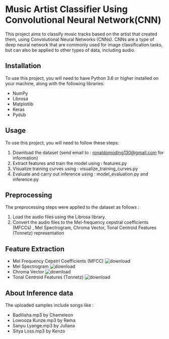 # Music Artist Classifier Using Convolutional Neural Network(CNN)
This project aims to classify music tracks based on the artist that created them, using Convolutional Neural Networks (CNNs).
CNNs are a type of deep neural network that are commonly used for image classification tasks, but can also be applied to other types of data, including audio.
## Installation
To use this project, you will need to have Python 3.6 or higher installed on your machine, along with the following libraries:
* NumPy
* Librosa
* Matplotlib
* Keras
* Pydub
## Usage
To use this project, you will need to follow these steps:
1. Download the dataset (send email to : ronaldomoding130@gmail.com for information)
2. Extract features and train the model using : features.py
3. Visualize training curves using : visualize_training_curves.py
4. Evaluate and carry out inference using : model_evaluation.py and inference.py
## Preprocessing
The preprocessing steps were applied to the dataset as follows :
1. Load the audio files using the Librosa library.
2. Convert the audio files to the Mel-frequency cepstral coefficients (MFCCs) , Mel Spectrogram, Chroma Vector, Tonal Centroid Features (Tonnetz) representation
## Feature Extraction
* Mel Frequency Cepstrl Coefficients (MFCC)
![download](https://user-images.githubusercontent.com/97228745/236163103-6dc2deeb-5d46-4bae-aad1-57441b6d69e4.png)
* Mel Spectrogram
![download](https://user-images.githubusercontent.com/97228745/236163337-44bfdcad-f5b6-403a-be45-ee9500af06d8.png)
* Chroma Vector
![download](https://user-images.githubusercontent.com/97228745/236163656-4d7d2328-18cd-4063-8bf1-df016716a680.png)
* Tonal Centroid Features (Tonnetz)
![download](https://user-images.githubusercontent.com/97228745/236164153-599795d1-edf9-4af9-9860-41600acbe463.png)
## About Inference data
The uploaded samples include songs like :
* Badilisha.mp3 by Chameleon
* Lowooza Kunze.mp3 by Rema
* Sanyu Lyange.mp3 by Juliana
* Sitya Loss.mp3 by Kenzo
